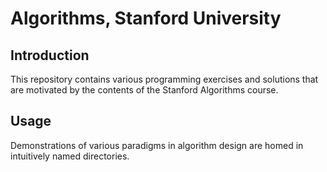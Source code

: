 # Algorithms, Stanford University

## Introduction

This repository contains various programming exercises and solutions that are motivated by the contents of the Stanford Algorithms course. 

## Usage

Demonstrations of various paradigms in algorithm design are homed in intuitively named directories.
